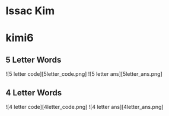 # Issac Kim
# kimi6

## 5 Letter Words
![5 letter code][5letter_code.png]
![5 letter ans][5letter_ans.png]

## 4 Letter Words
![4 letter code][4letter_code.png]
![4 letter ans][4letter_ans.png]
